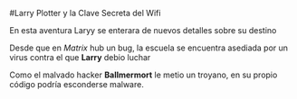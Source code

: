 #Larry Plotter y la Clave Secreta del Wifi

En esta aventura Laryy se enterara de nuevos detalles sobre su
destino

Desde que en *Matrix* hub un bug, la escuela se encuentra asediada
por un virus contra el que **Larry** debio luchar

Como el malvado hacker **Ballmermort** le metio un troyano,
en su propio código podría esconderse malware.
